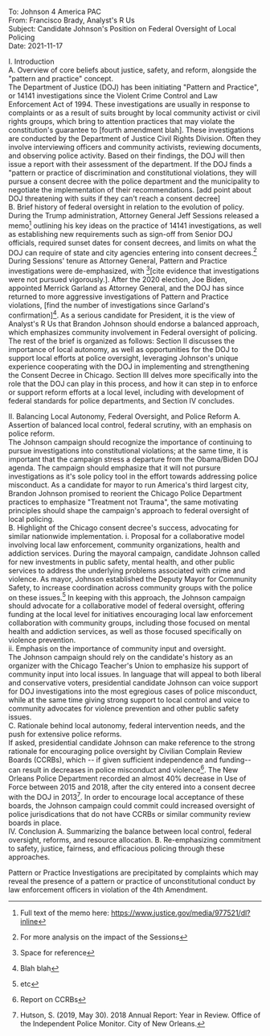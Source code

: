 To: Johnson 4 America PAC  
From: Francisco Brady, Analyst's R Us  
Subject: Candidate Johnson's Position on Federal Oversight of Local Policing  
Date: 2021-11-17

I. Introduction  
   A. Overview of core beliefs about justice, safety, and reform, alongside the "pattern and practice" concept.  
The Department of Justice (DOJ) has been initiating "Pattern and Practice", or 14141 investigations since the Violent Crime Control and Law Enforcement Act of 1994. These investigations are usually in response to complaints or as a result of suits brought by local community activist or civil rights groups, which bring to attention practices that may violate the constitution's guarantee to [fourth amendment blah]. These investigations are conducted by the Department of Justice Civil Rights Division. Often they involve interviewing officers and community activists, reviewing documents, and observing police activity. Based on their findings, the DOJ will then issue a report with their assessment of the department. If the DOJ finds a "pattern or practice of discrimination and constitutional violations, they will pursue a consent decree with the police department and the municipality to negotiate the implementation of their recommendations. [add point about DOJ threatening with suits if they can't reach a consent decree]  
   B. Brief history of federal oversight in relation to the evolution of policy.  
During the Trump administration, Attorney General Jeff Sessions released a memo[^1] outlining his key ideas on the practice of 14141 investigations, as well as establishing new requirements such as sign-off from Senior DOJ officials, required sunset dates for consent decrees, and limits on what the DOJ can require of state and city agencies entering into consent decrees.[^2] During Sessions' tenure as Attorney General, Pattern and Practice investigations were de-emphasized, with [^3][cite evidence that investigations were not pursued vigorously.]. After the 2020 election, Joe Biden, appointed Merrick Garland as Attorney General, and the DOJ has since returned to more aggressive investigations of Pattern and Practice violations, [find the number of investigations since Garland's confirmation][^4]. As a serious candidate for President, it is the view of Analyst's R Us that Brandon Johnson should endorse a balanced approach, which emphasizes community involvement in Federal oversight of policing. The rest of the brief is organized as follows: Section II discusses the importance of local autonomy, as well as opportunities for the DOJ to support local efforts at police oversight, leveraging Johnson's unique experience cooperating with the DOJ in implementing and strengthening the Consent Decree in Chicago. Section III delves more specifically into the role that the DOJ can play in this process, and how it can step in to enforce or support reform efforts at a local level, including with development of federal standards for police departments, and Section IV concludes.

II. Balancing Local Autonomy, Federal Oversight, and Police Reform
   A. Assertion of balanced local control, federal scrutiny, with an emphasis on police reform.  
The Johnson campaign should recognize the importance of continuing to pursue investigations into constitutional violations; at the same time, it is important that the campaign stress a departure from the Obama/Biden DOJ agenda. The campaign should emphasize that it will not pursure investigations as it's sole policy tool in the effort towards addressing police misconduct. As a candidate for mayor to run America's third largest city, Brandon Johnson promised to reorient the Chicago Police Department practices to emphasize "Treatment not Trauma", the same motivating principles should shape the campaign's approach to federal oversight of local policing.  
   B. Highlight of the Chicago consent decree's success, advocating for similar nationwide implementation.
      i. Proposal for a collaborative model involving local law enforcement, community organizations, health and addiction services.
During the mayoral campaign, candidate Johnson called for new investments in public safety, mental health, and other public services to address the underlying problems associated with crime and violence. As mayor, Johnson established the Deputy Mayor for Community Safety, to increase coordination across community groups with the police on these issues.[^5] In keeping with this approach, the Johnson campaign should advocate for a collaborative model of federal oversight, offering funding at the local level for initiatives encouraging local law enforcement collaboration with community groups, including those focused on mental health and addiction services, as well as those focused specifically on violence prevention.  
      ii. Emphasis on the importance of community input and oversight.  
The Johnson campaign should rely on the candidate's history as an organizer with the Chicago Teacher's Union to emphasize his support of community input into local issues. In language that will appeal to both liberal and conservative voters, presidential candidate Johnson can voice support for DOJ investigations into the most egregious cases of police misconduct, while at the same time giving strong support to local control and voice to community advocates for violence prevention and other public safety issues.  
   C. Rationale behind local autonomy, federal intervention needs, and the push for extensive police reforms.  
If asked, presidential candidate Johnson can make reference to the strong rationale for encouraging police oversight by Civilian Complain Review Boards (CCRBs), which -- if given sufficient independence and funding-- can result in decreases in police misconduct and violence[^6]. The New Orleans Police Department recorded an almost 40% decrease in Use of Force between 2015 and 2018, after the city entered into a consent decree with the DOJ in 2013[^7]. In order to encourage local acceptance of these boards, the Johnson campaign could commit could increased oversight of police jurisdications that do not have CCRBs or similar community review boards in place.   
IV. Conclusion
   A. Summarizing the balance between local control, federal oversight, reforms, and resource allocation.
   B. Re-emphasizing commitment to safety, justice, fairness, and efficacious policing through these approaches.

[^1]: Full text of the memo here: https://www.justice.gov/media/977521/dl?inline  
[^2]: For more analysis on the impact of the Sessions 
[^3]: Space for reference  
[^4]: Blah blah  
[^5]:  etc
[^6]: Report on CCRBs
[^7]: Hutson, S. (2019, May 30). 2018 Annual Report: Year in Review. Office of the Independent Police Monitor. City of New Orleans.

Pattern or Practice Investigations are precipitated by complaints which may reveal the presence of a pattern or practice of unconstitutional conduct by law enforcement officers in violation of the 4th Amendment.